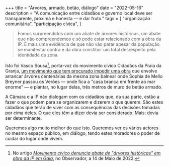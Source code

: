 +++
title = "Árvores, armado, betão, diálogo"
date = "2022-05-16"
description = "A comunicação entre cidadãos e governo local deve ser transparente, próxima e honesta — e dar fruto."
tags = [
    "organização comunitária",
    "participação cívica",
]

> Fomos surpreendidos com um abate de árvores históricas, um abate que não compreendemos e só pode estar relacionado com a obra da IP. É mais uma evidência de que não vão parar apesar da população se manifestar contra e da obra constituir um total desrespeito pela identidade da zona.

Isto foi Vasco Sousa[^1], porta-voz do movimento cívico Cidadãos da Praia da Granja, [um movimento que tem procurado impedir uma obra](https://observador.pt/2022/05/14/movimento-civico-denuncia-abate-de-arvores-historicas-em-obra-da-ip-em-gaia) que envolve arrancar árvores centenárias da mesma zona balnear onde Sophia de Mello Breyner passou os Verões — onde fica a "casa branca em frente ao mar enorme" — e plantar, no lugar delas, três metros de muro de betão armado.

A Câmara e a IP não dialogam com os cidadãos que, da sua parte, estão a fazer o que podem para se organizarem e dizerem o que querem. São estes cidadãos que terão de viver com as consequências das decisões tomadas por cima deles. O que eles têm a dizer devia ser considerado. Mais: devia ser determinante.

Queremos algo muito melhor do que isto. Queremos ver os vários actores no mesmo espaço público, em diálogo, tendo estes moradores o poder de cuidar do lugar onde vivem.

[^1]: No artigo [_Movimento cívico denuncia abate de "árvores históricas" em obra da IP em Gaia_](https://observador.pt/2022/05/14/movimento-civico-denuncia-abate-de-arvores-historicas-em-obra-da-ip-em-gaia), no Observador, a 14 de Maio de 2022.
